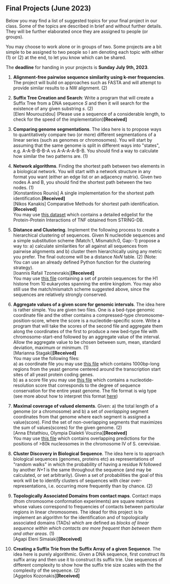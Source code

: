 ## Final Projects (June 2023)

Below you may find a list of suggested topics for your final project in our class.
Some of the topics are described in brief and without further details.
They will be further elaborated once they are assigned to people (or groups).

You may choose to work alone or in groups of two. Some projects are a bit simple to be assigned to two people so I am denoting each topic with either (1) or (2) at the end, to let you know which can be shared.

The **deadline** for handing in your projects is **Sunday July 9th, 2023**.

1. **Alignment-free pairwise sequence similarity using k-mer frequencies**. The project will build on approaches such as FASTA and will attempt to provide similar results to a NW alignment. (2)

2. **Suffix Tree Creation and Search**: Write a program that will create a Suffix Tree from a DNA sequence $S$ and then it will search for the existence of any given substring $s$. (2)  
[Eleni Mourouzidou] (Please use a sequence of a considerable length, to check for the speed of the implementation)**[Received]**  

3. **Comparing genome segmentations**. The idea here is to propose ways to quantitatively compare two (or more) different segmentations of a linear series (such as genomes or chromosomes). You will start by assuming that the same genome is split in different ways into "states", e.g. A-A-B-B-B-A vs A-A-A-A-B-B. You should find a way to calculate how similar the two patterns are. (1)

4. **Network algorithms**. Finding the shortest path between two elements in a biological network. You will start with a network structure in any format you want (either an edge list or an adjacency matrix). Given two nodes A and B, you should find the shortest path between the two nodes. (1)   
[Konstantinos Rounis] A single implementation for the shortest path identification.**[Received]**   
[Nikos Kanakis] Comparative Methods for shortest path identification. **[Received]**    
You may use [this dataset](https://www.dropbox.com/s/h8tlpwfbajiym0b/TNFnetwork.txt) which contains a detailed edgelist for the Protein-Protein Interactions of TNF obtained from STRING-DB.

5. **Distance and Clustering**. Implement the following process to create a hierarchical clustering of sequences. Given N nucleotide sequences and a simple substitution scheme (Match:1, Mismatch:0, Gap:-1) propose a way to: a) calculate similarities for all against all sequences from pairwise alignments and b) cluster them hierarchically using any metric you prefer. The final outcome will be a distance $NxN$ table. (2)
(Note: You can use an already defined Python function for the clustering strategy).  
[Ioannis Rafail Tzonevrakis]**[Received]**    
You may use [this file](https://www.dropbox.com/s/6543cdghmuoizi8/histone1.fa?dl=0) containing a set of protein sequences for the H1 histone from 10 eukaryotes spanning the entire kingdom. You may also still use the match/mismatch scheme suggested above, since the sequences are relatively strongly conserved.  

6. **Aggregate values of a given score for genomic intervals**. The idea here is rather simple. You are given two files. One is a bed-type genomic coordinate file and the other contains a compressed-type chromosome-position-score, where the score is a nucleotide-specific score. Write a program that will take the scores of the second file and aggregate them along the coordinates of the first to produce a new bed-type file with chromosome-start-end followed by an aggregate value of the interval. Allow the aggregate value to be chosen between sum, mean, standard deviation, maximum or minimum. (1)  
[Marianna Stagaki]**[Received]**    
You may use the following files:   
a) as coordinate file you may use [this file](https://www.dropbox.com/scl/fi/6fc8stk76dg2vm93p85pn/saccer2_refseq_genes_TSS_plusmin500.bed?dl=0&rlkey=x9expw5ae08odk1fiyzcfp1ct) which contains 1000bp-long regions from the yeast genome centered around the transcription start sites of all yeast protein coding genes.    
b) as a score file you may use [this file](https://www.dropbox.com/scl/fi/ordt8x4lh325nln6cel8w/sacCer2_phCons.wig?dl=0&rlkey=6a5ay1t02fqhe70w88puv0kq8) which contains a nucleotide-resolution score that corresponds to the degree of sequence conservation for the entire yeast genome. The file format is wig type (see more about how to interpret this format [here](https://www.ensembl.org/info/website/upload/wig.html#:~:text=A%20WIG%20file%20consists%20of,formatting%20options%3A%20fixedStep%20and%20variableStep))  

7. **Maximal coverage of valued elements**. Given: a) the total length of a genome (or a chromosome) and b) a set of _overlapping_ segment coordinates from that genome where each segment is assigned a value(score). Find the set of non-overlapping segments that maximizes the sum of values(scores) for the given genome. (2)  
[Anna Efstathiou, Olympia Dialekti Vouzina]**[Received]**   
You may use [this file](https://www.dropbox.com/scl/fi/t1uvn8xfwavlo6jmt1cx1/sacCer3_chrIV_nucs_overlapping.bed?dl=0&rlkey=vuyfn519sqsp3wnns89nsdlal) which contains overlapping predictions for the positions of >80k nucleosomes in the chromosome IV of S. cerevisiae.  

8. **Cluster Discovery in Biological Sequence**. The idea here is to approach biological sequences (genomes, proteins etc) as representations of "random walks" in which the probability of having a residue _N_ followed by another _N+1_ is the same throughout the sequence (and may be calculated, or set arbitrarily). Given a set of probabilities the goal of this work will be to identify clusters of sequences with clear over-representations, i.e. occurring more frequently than by chance. (2)

9. **Τοpologically Associated Domains from contact maps**. Contact maps (from chromosome conformation experiments) are square matrices whose values correspond to frequencies of contacts between particular regions in linear chromosomes. The idead for this project is to implement an algorithm for the identification and of topologically associated domains (TADs) which are defined as _blocks of linear sequence within which contacts are more frequent than between them and other areas_. (1)  
[Agapi Eleni Simaiaki]**[Received]**  


10. **Creating a Suffix Trie from the Suffix Array of a given Sequence**. The idea here is purely algorithmic. Given a DNA sequence, first construct its suffix array and then use it to construct its suffix trie. Use sequences of different complexity to show how the suffix trie size scales with the the complexity of the sequence. (2)  
[Aggelos Kozonakis]**[Received]**  
